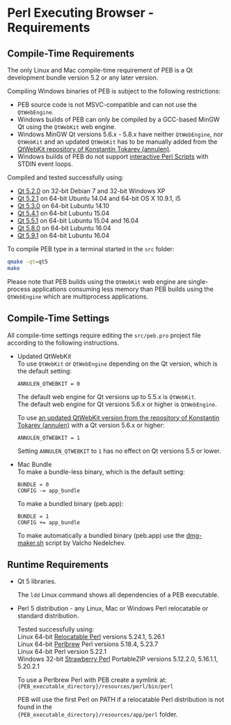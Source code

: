 # Perl Executing Browser - Requirements

## Compile-Time Requirements

The only Linux and Mac compile-time requirement of PEB is a Qt development bundle version 5.2 or any later version.  

Compiling Windows binaries of PEB is subject to the following restrictions:  

* PEB source code is not MSVC-compatible and can not use the ``QtWebEngine``.
* Windows builds of PEB can only be compiled by a GCC-based MinGW Qt using the ``QtWebKit`` web engine.
* Windows MinGW Qt versions 5.6.x - 5.8.x have neither ``QtWebEngine``, nor ``QtWebKit`` and an updated ``QtWebKit`` has to be manually added from the [QtWebKit repository of Konstantin Tokarev (annulen)](https://github.com/annulen/webkit/releases).
* Windows builds of PEB do not support [interactive Perl Scripts](SETTINGS.md#interactive-perl-scripts) with STDIN event loops.

Compiled and tested successfully using:

* [Qt 5.2.0](http://download.qt.io/archive/qt/5.2/5.2.0/) on 32-bit Debian 7 and 32-bit Windows XP
* [Qt 5.2.1](http://download.qt.io/archive/qt/5.2/5.2.1/) on 64-bit Ubuntu 14.04 and 64-bit OS X 10.9.1, i5
* [Qt 5.3.0](http://download.qt.io/archive/qt/5.3/5.3.0/) on 64-bit Lubuntu 14.10
* [Qt 5.4.1](http://download.qt.io/archive/qt/5.4/5.4.1/) on 64-bit Lubuntu 15.04
* [Qt 5.5.1](http://download.qt.io/archive/qt/5.5/5.5.1/) on 64-bit Lubuntu 15.04 and 16.04
* [Qt 5.8.0](http://download.qt.io/archive/qt/5.8/5.8.0/) on 64-bit Lubuntu 16.04
* [Qt 5.9.1](http://download.qt.io/archive/qt/5.9/5.9.1/) on 64-bit Lubuntu 16.04

To compile PEB type in a terminal started in the ``src`` folder:

```bash
qmake -qt=qt5
make
```

Please note that PEB builds using the ``QtWebKit`` web engine are single-process applications consuming less memory than PEB builds using the ``QtWebEngine`` which are multiprocess applications.  

## Compile-Time Settings

All compile-time settings require editing the ``src/peb.pro`` project file according to the following instructions.  

* Updated QtWebKit  
  To use ``QtWebKit`` or ``QtWebEngine`` depending on the Qt version, which is the default setting:  

  ```QMake
  ANNULEN_QTWEBKIT = 0
  ```

  The default web engine for Qt versions up to 5.5.x is ``QtWebKit``.  
  The default web engine for Qt versions 5.6.x or higher is ``QtWebEngine``.

  To use [an updated QtWebKit version from the repository of Konstantin Tokarev (annulen)](https://github.com/annulen/webkit/releases) with a Qt version 5.6.x or higher:

  ```QMake
  ANNULEN_QTWEBKIT = 1
  ```

  Setting ``ANNULEN_QTWEBKIT`` to ``1`` has no effect on Qt versions 5.5 or lower.  

* Mac Bundle  
  To make a bundle-less binary, which is the default setting:  

  ```QMake
  BUNDLE = 0
  CONFIG -= app_bundle
  ```

  To make a bundled binary (peb.app):  

  ```QMake
  BUNDLE = 1
  CONFIG += app_bundle
  ```

  To make automatically a bundled binary (peb.app) use the [dmg-maker.sh](sdk/dmg-maker.sh) script by Valcho Nedelchev.

## Runtime Requirements

* Qt 5 libraries.  

  The ``ldd`` Linux command shows all dependencies of a PEB executable.  

* Perl 5 distribution - any Linux, Mac or Windows Perl relocatable or standard distribution.  

  Tested successfully using:  
  Linux 64-bit [Relocatable Perl](https://github.com/skaji/relocatable-perl) versions 5.24.1, 5.26.1  
  Linux 64-bit [Perlbrew](https://perlbrew.pl/) Perl versions 5.18.4, 5.23.7  
  Linux 64-bit Perl version 5.22.1  
  Windows 32-bit [Strawberry Perl](http://strawberryperl.com/) PortableZIP versions 5.12.2.0, 5.16.1.1, 5.20.2.1  

  To use a Perlbrew Perl with PEB create a symlink at:  
  ``{PEB_executable_directory}/resources/perl/bin/perl``  

  PEB will use the first Perl on PATH if a relocatable Perl distribution is not found in the  
  ``{PEB_executable_directory}/resources/app/perl`` folder.
